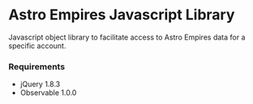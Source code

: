 Astro Empires Javascript Library
================================

Javascript object library to facilitate access to Astro Empires data for a specific account.

### Requirements ###

 * jQuery 1.8.3
 * Observable 1.0.0
